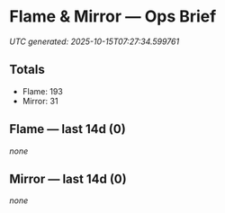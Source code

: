 # Flame & Mirror — Ops Brief
_UTC generated: 2025-10-15T07:27:34.599761_

## Totals
- Flame:  193
- Mirror: 31

## Flame — last 14d (0)
_none_

## Mirror — last 14d (0)
_none_